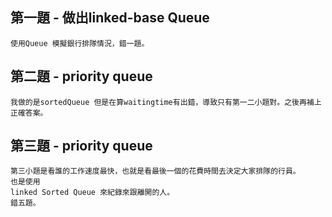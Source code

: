 ## 第一題 - 做出linked-base Queue  
    使用Queue 模擬銀行排隊情況，錯一題。
   
## 第二題 - priority queue
    我做的是sortedQueue 但是在算waitingtime有出錯，導致只有第一二小題對。之後再補上正確答案。

## 第三題 - priority queue
    第三小題是看誰的工作速度最快，也就是看最後一個的花費時間去決定大家排隊的行員。
    也是使用
    linked Sorted Queue 來紀錄來跟離開的人。
    錯五題。
